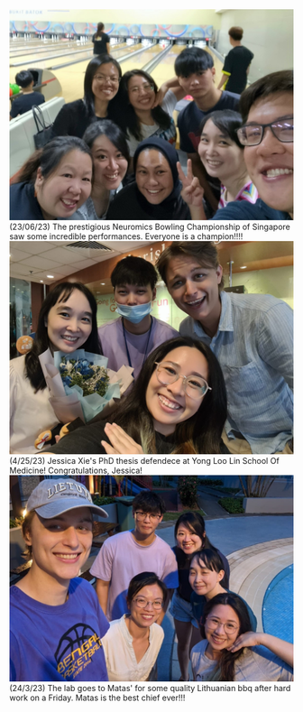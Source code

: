 <meta name="viewport" content="width=device-containerwidth, initial-scale=1.0">
<link href="https://cdn.jsdelivr.net/npm/bootstrap@5.0.0-beta3/dist/css/bootstrap.min.css" rel="stylesheet" integrity="sha384-eOJMYsd53ii+scO/bJGFsiCZc+5NDVN2yr8+0RDqr0Ql0h+rP48ckxlpbzKgwra6" crossorigin="anonymous">
<link rel="stylesheet" type="text/css" href="css/main.css">


<div class="responsive-container">
  <div class="responsive-image-container">
    <img src="resources/bowling_cropped.jpeg" alt="bowling.jpeg">
    <figcaption>(23/06/23) The prestigious Neuromics Bowling Championship of Singapore saw some incredible performances. Everyone is a champion!!!!</figcaption>
  </div>
  <div class="responsive-image-container">
    <img src="resources/Jessicas_PhD.jpeg" alt="Jessicas_PhD.jpeg">
    <figcaption>(4/25/23) Jessica Xie's PhD thesis defendece at Yong Loo Lin School Of Medicine! Congratulations, Jessica!</figcaption>
  </div>
  <div class="responsive-image-container">
    <img src="resources/BBQ_matas_cropped.jpeg"  alt="BBQ Matas.jpeg">
    <figcaption>(24/3/23) The lab goes to Matas' for some quality Lithuanian bbq after hard work on a Friday. Matas is the best chief ever!!!</figcaption>
  </div>
  <!-- <div class="responsive-image-container">
    <img src="resources/Chinese_new_year.jpg" alt="Chinese_new_year.jpg">
    <figcaption>(2/2/23) Chinese New Year lab lunch. Gong Xi Fa Chai everyone!</figcaption>
  </div>
  <div class="responsive-image-container">
    <img src="resources/Matas_bd.jpg" alt="Matas_bd.jpg">
    <figcaption>(16/1/23) Celebrating Matas' 24th birthday after some serious science in our monthly lab meeting. Happy Birthday Matas!</figcaption>
  </div>
  <div class="responsive-image-container">
    <img src="resources/Jonathan_farewell.jpg" alt="Jonathan_farewell.jpg">
    <figcaption>(11/25/22) Goodbye lunch for Jonathan who finished his 6 month internship with us. Best of luck Jonathan!</figcaption>
  </div> -->
</div>